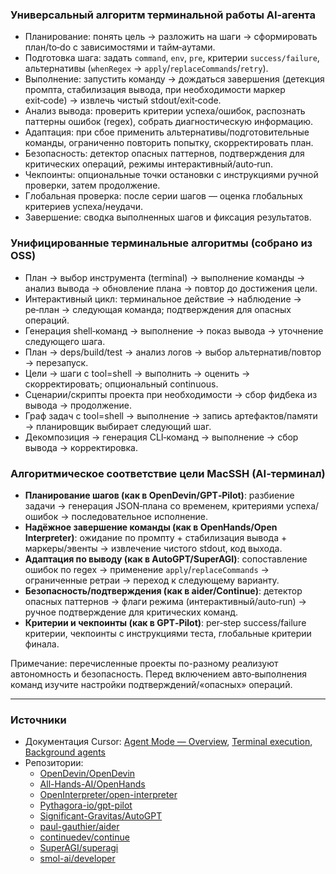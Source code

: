 ### Универсальный алгоритм терминальной работы AI‑агента
- Планирование: понять цель → разложить на шаги → сформировать план/to‑do с зависимостями и тайм‑аутами.
- Подготовка шага: задать `command`, `env`, `pre`, критерии `success/failure`, альтернативы (`whenRegex` → `apply`/`replaceCommands`/`retry`).
- Выполнение: запустить команду → дождаться завершения (детекция промпта, стабилизация вывода, при необходимости маркер exit‑code) → извлечь чистый stdout/exit‑code.
- Анализ вывода: проверить критерии успеха/ошибок, распознать паттерны ошибок (regex), собрать диагностическую информацию.
- Адаптация: при сбое применить альтернативы/подготовительные команды, ограниченно повторить попытку, скорректировать план.
- Безопасность: детектор опасных паттернов, подтверждения для критических операций, режимы интерактивный/auto‑run.
- Чекпоинты: опциональные точки остановки с инструкциями ручной проверки, затем продолжение.
- Глобальная проверка: после серии шагов — оценка глобальных критериев успеха/неудачи.
- Завершение: сводка выполненных шагов и фиксация результатов.

### Унифицированные терминальные алгоритмы (собрано из OSS)
- План → выбор инструмента (terminal) → выполнение команды → анализ вывода → обновление плана → повтор до достижения цели.
- Интерактивный цикл: терминальное действие → наблюдение → ре‑план → следующая команда; подтверждения для опасных операций.
- Генерация shell‑команд → выполнение → показ вывода → уточнение следующего шага.
- План → deps/build/test → анализ логов → выбор альтернатив/повтор → перезапуск.
- Цели → шаги с tool=shell → выполнить → оценить → скорректировать; опциональный continuous.
- Сценарии/скрипты проекта при необходимости → сбор фидбека из вывода → продолжение.
- Граф задач с tool=shell → выполнение → запись артефактов/памяти → планировщик выбирает следующий шаг.
- Декомпозиция → генерация CLI‑команд → выполнение → сбор вывода → корректировка.
 

### Алгоритмическое соответствие цели MacSSH (AI‑терминал)
- **Планирование шагов (как в OpenDevin/GPT‑Pilot)**: разбиение задачи → генерация JSON‑плана со временем, критериями успеха/ошибок → последовательное исполнение.
- **Надёжное завершение команды (как в OpenHands/Open Interpreter)**: ожидание по промпту + стабилизация вывода + маркеры/эвенты → извлечение чистого stdout, код выхода.
- **Адаптация по выводу (как в AutoGPT/SuperAGI)**: сопоставление ошибок по regex → применение `apply`/`replaceCommands` → ограниченные ретраи → переход к следующему варианту.
- **Безопасность/подтверждения (как в aider/Continue)**: детектор опасных паттернов → флаги режима (интерактивный/auto‑run) → ручное подтверждение для критических команд.
- **Критерии и чекпоинты (как в GPT‑Pilot)**: per‑step success/failure критерии, чекпоинты с инструкциями теста, глобальные критерии финала.

Примечание: перечисленные проекты по-разному реализуют автономность и безопасность. Перед включением авто‑выполнения команд изучите настройки подтверждений/«опасных» операций.

---

### Источники
- Документация Cursor: [Agent Mode — Overview](https://docs.cursor.com/agent/overview), [Terminal execution](https://docs.cursor.com/agent/terminal), [Background agents](https://docs.cursor.com/background-agents)
- Репозитории: 
  - [OpenDevin/OpenDevin](https://github.com/OpenDevin/OpenDevin)
  - [All-Hands-AI/OpenHands](https://github.com/All-Hands-AI/OpenHands)
  - [OpenInterpreter/open-interpreter](https://github.com/OpenInterpreter/open-interpreter)
  - [Pythagora-io/gpt-pilot](https://github.com/Pythagora-io/gpt-pilot)
  - [Significant-Gravitas/AutoGPT](https://github.com/Significant-Gravitas/AutoGPT)
  - [paul-gauthier/aider](https://github.com/paul-gauthier/aider)
  - [continuedev/continue](https://github.com/continuedev/continue)
  - [SuperAGI/superagi](https://github.com/SuperAGI/superagi)
  - [smol-ai/developer](https://github.com/smol-ai/developer)



